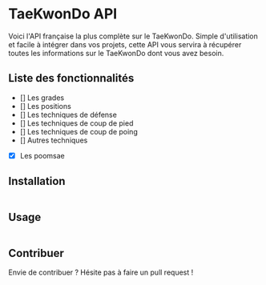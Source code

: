 # TaeKwonDo API

Voici l'API française la plus complète sur le TaeKwonDo.
Simple d'utilisation et facile à intégrer dans vos projets, cette API vous servira à récupérer toutes les informations sur le TaeKwonDo dont vous avez besoin.

## Liste des fonctionnalités

- [] Les grades
- [] Les positions
- [] Les techniques de défense
- [] Les techniques de coup de pied
- [] Les techniques de coup de poing
- [] Autres techniques
- [x] Les poomsae

## Installation

```bash

```

## Usage

```js

```

## Contribuer

Envie de contribuer ? Hésite pas à faire un pull request !
